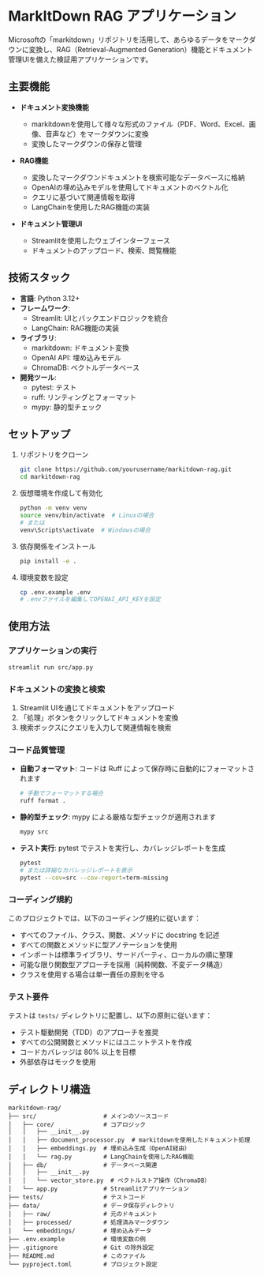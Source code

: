# MarkItDown RAG アプリケーション

Microsoftの「markitdown」リポジトリを活用して、あらゆるデータをマークダウンに変換し、RAG（Retrieval-Augmented Generation）機能とドキュメント管理UIを備えた検証用アプリケーションです。

## 主要機能

- **ドキュメント変換機能**
  - markitdownを使用して様々な形式のファイル（PDF、Word、Excel、画像、音声など）をマークダウンに変換
  - 変換したマークダウンの保存と管理

- **RAG機能**
  - 変換したマークダウンドキュメントを検索可能なデータベースに格納
  - OpenAIの埋め込みモデルを使用してドキュメントのベクトル化
  - クエリに基づいて関連情報を取得
  - LangChainを使用したRAG機能の実装

- **ドキュメント管理UI**
  - Streamlitを使用したウェブインターフェース
  - ドキュメントのアップロード、検索、閲覧機能

## 技術スタック

- **言語**: Python 3.12+
- **フレームワーク**:
  - Streamlit: UIとバックエンドロジックを統合
  - LangChain: RAG機能の実装
- **ライブラリ**:
  - markitdown: ドキュメント変換
  - OpenAI API: 埋め込みモデル
  - ChromaDB: ベクトルデータベース
- **開発ツール**:
  - pytest: テスト
  - ruff: リンティングとフォーマット
  - mypy: 静的型チェック

## セットアップ

1. リポジトリをクローン
   ```bash
   git clone https://github.com/yourusername/markitdown-rag.git
   cd markitdown-rag
   ```

2. 仮想環境を作成して有効化
   ```bash
   python -m venv venv
   source venv/bin/activate  # Linuxの場合
   # または
   venv\Scripts\activate  # Windowsの場合
   ```

3. 依存関係をインストール
   ```bash
   pip install -e .
   ```

4. 環境変数を設定
   ```bash
   cp .env.example .env
   # .envファイルを編集してOPENAI_API_KEYを設定
   ```

## 使用方法

### アプリケーションの実行

```bash
streamlit run src/app.py
```

### ドキュメントの変換と検索

1. Streamlit UIを通じてドキュメントをアップロード
2. 「処理」ボタンをクリックしてドキュメントを変換
3. 検索ボックスにクエリを入力して関連情報を検索

### コード品質管理

- **自動フォーマット**: コードは Ruff によって保存時に自動的にフォーマットされます
  ```bash
  # 手動でフォーマットする場合
  ruff format .
  ```

- **静的型チェック**: mypy による厳格な型チェックが適用されます
  ```bash
  mypy src
  ```

- **テスト実行**: pytest でテストを実行し、カバレッジレポートを生成
  ```bash
  pytest
  # または詳細なカバレッジレポートを表示
  pytest --cov=src --cov-report=term-missing
  ```

### コーディング規約

このプロジェクトでは、以下のコーディング規約に従います：

- すべてのファイル、クラス、関数、メソッドに docstring を記述
- すべての関数とメソッドに型アノテーションを使用
- インポートは標準ライブラリ、サードパーティ、ローカルの順に整理
- 可能な限り関数型アプローチを採用（純粋関数、不変データ構造）
- クラスを使用する場合は単一責任の原則を守る

### テスト要件

テストは `tests/` ディレクトリに配置し、以下の原則に従います：

- テスト駆動開発（TDD）のアプローチを推奨
- すべての公開関数とメソッドにはユニットテストを作成
- コードカバレッジは 80% 以上を目標
- 外部依存はモックを使用

## ディレクトリ構造

```
markitdown-rag/
├── src/                   # メインのソースコード
│   ├── core/              # コアロジック
│   │   ├── __init__.py
│   │   ├── document_processor.py  # markitdownを使用したドキュメント処理
│   │   ├── embeddings.py  # 埋め込み生成（OpenAI経由）
│   │   └── rag.py         # LangChainを使用したRAG機能
│   ├── db/                # データベース関連
│   │   ├── __init__.py
│   │   └── vector_store.py  # ベクトルストア操作（ChromaDB）
│   └── app.py             # Streamlitアプリケーション
├── tests/                 # テストコード
├── data/                  # データ保存ディレクトリ
│   ├── raw/               # 元のドキュメント
│   ├── processed/         # 処理済みマークダウン
│   └── embeddings/        # 埋め込みデータ
├── .env.example           # 環境変数の例
├── .gitignore             # Git の除外設定
├── README.md              # このファイル
└── pyproject.toml         # プロジェクト設定
